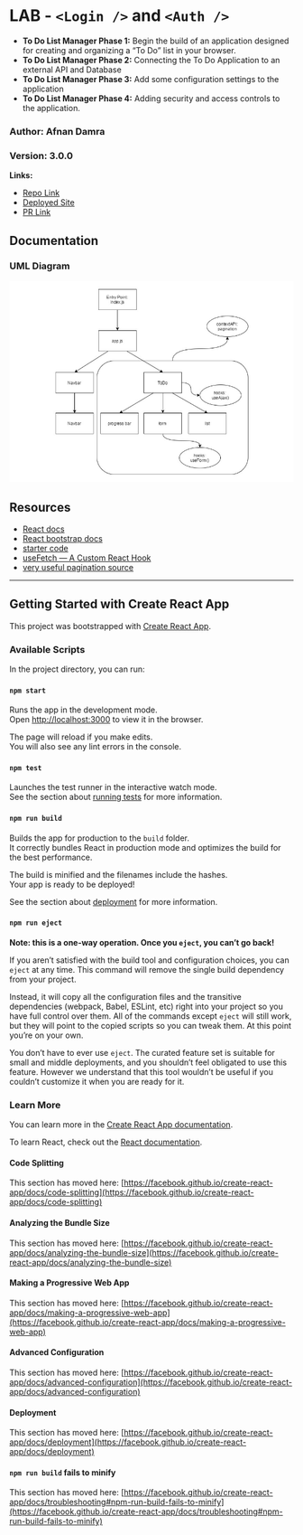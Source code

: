 # LAB - `<Login />` and `<Auth />`

- **To Do List Manager Phase 1:** Begin the build of an application designed for creating and organizing a “To Do” list in your browser.
- **To Do List Manager Phase 2:** Connecting the To Do Application to an external API and Database
- **To Do List Manager Phase 3:** Add some configuration settings to the application
- **To Do List Manager Phase 4:** Adding security and access controls to the application.

### **Author:** Afnan Damra
### **Version:** 3.0.0

**Links:**

- [Repo Link](https://github.com/afnandamra/todo)
- [Deployed Site](https://ad-todo-401.netlify.app/)
- [PR Link](https://github.com/afnandamra/todo/pull/5)

## Documentation

### UML Diagram

![UML Lab33](public/lab33.jpg)

## Resources

- [React docs](https://reactjs.org/docs/getting-started.html)
- [React bootstrap docs](https://react-bootstrap.netlify.app/)
- [starter code](https://github.com/LTUC/amman-javascript-401d7/tree/main/class-31/lab/starter-code)
- [useFetch — A Custom React Hook](https://medium.com/swlh/usefetch-a-custom-react-hook-36d5f5819d8)
- [very useful pagination source](https://www.youtube.com/watch?v=IYCa1F-OWmk&ab_channel=TraversyMedia)

---

## Getting Started with Create React App

This project was bootstrapped with [Create React App](https://github.com/facebook/create-react-app).

### Available Scripts

In the project directory, you can run:

#### `npm start`

Runs the app in the development mode.\
Open [http://localhost:3000](http://localhost:3000) to view it in the browser.

The page will reload if you make edits.\
You will also see any lint errors in the console.

#### `npm test`

Launches the test runner in the interactive watch mode.\
See the section about [running tests](https://facebook.github.io/create-react-app/docs/running-tests) for more information.

#### `npm run build`

Builds the app for production to the `build` folder.\
It correctly bundles React in production mode and optimizes the build for the best performance.

The build is minified and the filenames include the hashes.\
Your app is ready to be deployed!

See the section about [deployment](https://facebook.github.io/create-react-app/docs/deployment) for more information.

#### `npm run eject`

**Note: this is a one-way operation. Once you `eject`, you can’t go back!**

If you aren’t satisfied with the build tool and configuration choices, you can `eject` at any time. This command will remove the single build dependency from your project.

Instead, it will copy all the configuration files and the transitive dependencies (webpack, Babel, ESLint, etc) right into your project so you have full control over them. All of the commands except `eject` will still work, but they will point to the copied scripts so you can tweak them. At this point you’re on your own.

You don’t have to ever use `eject`. The curated feature set is suitable for small and middle deployments, and you shouldn’t feel obligated to use this feature. However we understand that this tool wouldn’t be useful if you couldn’t customize it when you are ready for it.

### Learn More

You can learn more in the [Create React App documentation](https://facebook.github.io/create-react-app/docs/getting-started).

To learn React, check out the [React documentation](https://reactjs.org/).

#### Code Splitting

This section has moved here: [https://facebook.github.io/create-react-app/docs/code-splitting](https://facebook.github.io/create-react-app/docs/code-splitting)

#### Analyzing the Bundle Size

This section has moved here: [https://facebook.github.io/create-react-app/docs/analyzing-the-bundle-size](https://facebook.github.io/create-react-app/docs/analyzing-the-bundle-size)

#### Making a Progressive Web App

This section has moved here: [https://facebook.github.io/create-react-app/docs/making-a-progressive-web-app](https://facebook.github.io/create-react-app/docs/making-a-progressive-web-app)

#### Advanced Configuration

This section has moved here: [https://facebook.github.io/create-react-app/docs/advanced-configuration](https://facebook.github.io/create-react-app/docs/advanced-configuration)

#### Deployment

This section has moved here: [https://facebook.github.io/create-react-app/docs/deployment](https://facebook.github.io/create-react-app/docs/deployment)

#### `npm run build` fails to minify

This section has moved here: [https://facebook.github.io/create-react-app/docs/troubleshooting#npm-run-build-fails-to-minify](https://facebook.github.io/create-react-app/docs/troubleshooting#npm-run-build-fails-to-minify)
